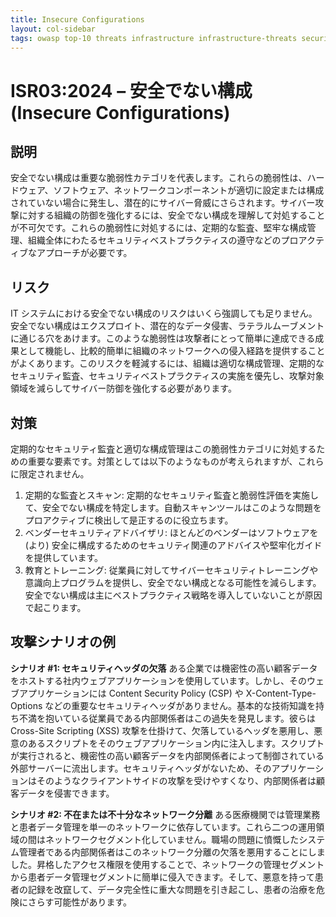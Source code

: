 ```yaml
---
title: Insecure Configurations
layout: col-sidebar
tags: owasp top-10 threats infrastructure infrastructure-threats security risks infrastructure-security-risks insecure configurations isr03
---
```


# ISR03:2024 – 安全でない構成 (Insecure Configurations)

## 説明

安全でない構成は重要な脆弱性カテゴリを代表します。これらの脆弱性は、ハードウェア、ソフトウェア、ネットワークコンポーネントが適切に設定または構成されていない場合に発生し、潜在的にサイバー脅威にさらされます。サイバー攻撃に対する組織の防御を強化するには、安全でない構成を理解して対処することが不可欠です。これらの脆弱性に対処するには、定期的な監査、堅牢な構成管理、組織全体にわたるセキュリティベストプラクティスの遵守などのプロアクティブなアプローチが必要です。

## リスク

IT システムにおける安全でない構成のリスクはいくら強調しても足りません。安全でない構成はエクスプロイト、潜在的なデータ侵害、ラテラルムーブメントに通じる穴をあけます。このような脆弱性は攻撃者にとって簡単に達成できる成果として機能し、比較的簡単に組織のネットワークへの侵入経路を提供することがよくあります。このリスクを軽減するには、組織は適切な構成管理、定期的なセキュリティ監査、セキュリティベストプラクティスの実施を優先し、攻撃対象領域を減らしてサイバー防御を強化する必要があります。

## 対策

定期的なセキュリティ監査と適切な構成管理はこの脆弱性カテゴリに対処するための重要な要素です。対策としては以下のようなものが考えられますが、これらに限定されません。

1. 定期的な監査とスキャン: 定期的なセキュリティ監査と脆弱性評価を実施して、安全でない構成を特定します。自動スキャンツールはこのような問題をプロアクティブに検出して是正するのに役立ちます。
2. ベンダーセキュリティアドバイザリ: ほとんどのベンダーはソフトウェアを (より) 安全に構成するためのセキュリティ関連のアドバイスや堅牢化ガイドを提供しています。
3. 教育とトレーニング: 従業員に対してサイバーセキュリティトレーニングや意識向上プログラムを提供し、安全でない構成となる可能性を減らします。安全でない構成は主にベストプラクティス戦略を導入していないことが原因で起こります。

## 攻撃シナリオの例

**シナリオ #1: セキュリティヘッダの欠落**
ある企業では機密性の高い顧客データをホストする社内ウェブアプリケーションを使用しています。しかし、そのウェブアプリケーションには Content Security Policy (CSP) や X-Content-Type-Options などの重要なセキュリティヘッダがありません。基本的な技術知識を持ち不満を抱いている従業員である内部関係者はこの過失を発見します。彼らは Cross-Site Scripting (XSS) 攻撃を仕掛けて、欠落しているヘッダを悪用し、悪意のあるスクリプトをそのウェブアプリケーション内に注入します。スクリプトが実行されると、機密性の高い顧客データを内部関係者によって制御されている外部サーバーに流出します。セキュリティヘッダがないため、そのアプリケーションはそのようなクライアントサイドの攻撃を受けやすくなり、内部関係者は顧客データを侵害できます。

**シナリオ #2: 不在または不十分なネットワーク分離**
ある医療機関では管理業務と患者データ管理を単一のネットワークに依存しています。これら二つの運用領域の間はネットワークセグメント化していません。職場の問題に憤慨したシステム管理者である内部関係者はこのネットワーク分離の欠落を悪用することにしました。昇格したアクセス権限を使用することで、ネットワークの管理セグメントから患者データ管理セグメントに簡単に侵入できます。そして、悪意を持って患者の記録を改竄して、データ完全性に重大な問題を引き起こし、患者の治療を危険にさらす可能性があります。

